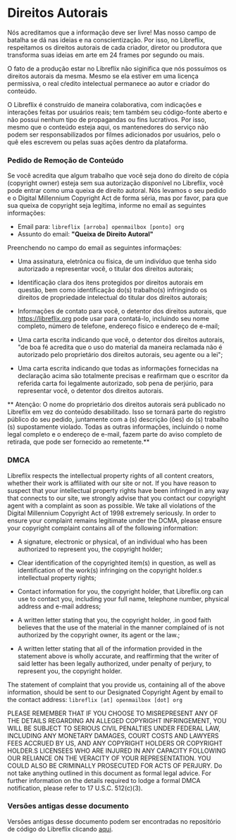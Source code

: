 # Direitos Autorais

Nós acreditamos que a informação deve ser livre! Mas nosso campo de batalha se dá nas ideias e na conscientização. Por isso, no Libreflix, respeitamos os direitos autorais de cada criador, diretor ou produtora que transforma suas ideias em arte em 24 frames por segundo ou mais.

O fato de a produção estar no Libreflix não siginifica que nós possuímos os direitos autorais da mesma. Mesmo se ela estiver em uma licença permissiva, o real cŕedito intelectual permanece ao autor e criador do conteúdo.

O Libreflix é construído de maneira colaborativa, com indicações e interações feitas por usuários reais; tem também seu código-fonte aberto e não possui nenhum tipo de propagandas ou fins lucrativos. Por isso, mesmo que o conteúdo esteja aqui, os mantenedores do serviço não podem ser responsabilizados por filmes adicionados por usuários, pelo o quê eles escrevem ou pelas suas ações dentro da plataforma.

### Pedido de Remoção de Conteúdo
Se você acredita que algum trabalho que você seja dono do direito de cópia (copyright owner) esteja sem sua autorização disponível no Libreflix, você pode entrar como uma queixa de direito autoral.  Nós levamos o seu pedido e o Digital Millennium Copyright Act de forma séria, mas por favor, para que sua queixa de copyright seja legítima, informe no email as seguintes informações:
- Email para: ```libreflix [arroba] openmailbox [ponto] org ```
- Assunto do email: **"Queixa de Direito Autoral"**

Preenchendo no campo do email as seguintes informações:
- Uma assinatura, eletrônica ou física, de um indivíduo que tenha sido autorizado a representar você, o titular dos direitos autorais;

- Identificação clara dos itens protegidos por direitos autorais em questão, bem como identificação do(s) trabalho(s) infringindo os direitos de propriedade intelectual do titular dos direitos autorais;

- Informações de contato para você, o detentor dos direitos autorais, que https://libreflix.org pode usar para contatá-lo, incluindo seu nome completo, número de telefone, endereço físico e endereço de e-mail;

- Uma carta escrita indicando que você, o detentor dos direitos autorais, "de boa fé acredita que o uso do material da maneira reclamada não é autorizado pelo proprietário dos direitos autorais, seu agente ou a lei";

- Uma carta escrita indicando que todas as informações fornecidas na declaração acima são totalmente precisas e reafirmam que o escritor da referida carta foi legalmente autorizado, sob pena de perjúrio, para representar você, o detentor dos direitos autorais.

** Atenção: O nome do proprietário dos direitos autorais será publicado no Libreflix em vez do conteúdo desabilitado. Isso se tornará parte do registro público do seu pedido, juntamente com a (s) descrição (ões) do (s) trabalho (s) supostamente violado. Todas as outras informações, incluindo o nome legal completo e o endereço de e-mail, fazem parte do aviso completo de retirada, que pode ser fornecido ao remetente.**

### DMCA
Libreflix respects the intellectual property rights of all content creators, whether their work is affiliated with our site or not. If you have reason to suspect that your intellectual property rights have been infringed in any way that connects to our site, we strongly advise that you contact our copyright agent with a complaint as soon as possible. We take all violations of the Digital Millennium Copyright Act of 1998 extremely seriously. In order to ensure your complaint remains legitimate under the DCMA, please ensure your copyright complaint contains all of the following information:

- A signature, electronic or physical, of an individual who has been authorized to represent you, the copyright holder;

- Clear identification of the copyrighted item(s) in question, as well as identification of the work(s) infringing on the copyright holder.s intellectual property rights;

- Contact information for you, the copyright holder, that Libreflix.org can use to contact you, including your full name, telephone number, physical address and e-mail address;

- A written letter stating that you, the copyright holder, .in good faith believes that the use of the material in the manner complained of is not authorized by the copyright owner, its agent or the law.;

- A written letter stating that all of the information provided in the statement above is wholly accurate, and reaffirming that the writer of said letter has been legally authorized, under penalty of perjury, to represent you, the copyright holder.

The statement of complaint that you provide us, containing all of the above information, should be sent to our Designated Copyright Agent by email to the contact address: ``` libreflix [at] openmailbox [dot] org ```

PLEASE REMEMBER THAT IF YOU CHOOSE TO MISREPRESENT ANY OF THE DETAILS REGARDING AN ALLEGED COPYRIGHT INFRINGEMENT, YOU WILL BE SUBJECT TO SERIOUS CIVIL PENALTIES UNDER FEDERAL LAW, INCLUDING ANY MONETARY DAMAGES, COURT COSTS AND LAWYERS FEES ACCRUED BY US, AND ANY COPYRIGHT HOLDERS OR COPYRIGHT HOLDER.S LICENSEES WHO ARE INJURED IN ANY CAPACITY FOLLOWING OUR RELIANCE ON THE VERACITY OF YOUR REPRESENTATION. YOU COULD ALSO BE CRIMINALLY PROSECUTED FOR ACTS OF PERJURY. Do not take anything outlined in this document as formal legal advice. For further information on the details required to lodge a formal DMCA notification, please refer to 17 U.S.C. 512(c)(3).

### Versões antigas desse documento
Versões antigas desse documento podem ser encontradas no repositório de código do Libreflix clicando [aqui](https://libregit.org/libreflix/libreflix/commits/master/views/dmca.md).

